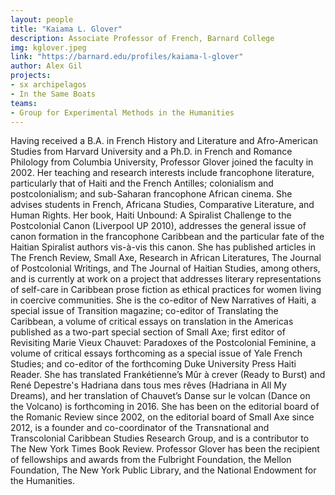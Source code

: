 ```yaml
---
layout: people
title: "Kaiama L. Glover"
description: Associate Professor of French, Barnard College
img: kglover.jpeg
link: "https://barnard.edu/profiles/kaiama-l-glover"
author: Alex Gil
projects:
- sx archipelagos
- In the Same Boats
teams:
- Group for Experimental Methods in the Humanities
---
```


Having received a B.A. in French History and Literature and Afro-American Studies from Harvard University and a Ph.D. in French and Romance Philology from Columbia University, Professor Glover joined the faculty in 2002. Her teaching and research interests include francophone literature, particularly that of Haiti and the French Antilles; colonialism and postcolonialism; and sub-Saharan francophone African cinema. She advises students in French, Africana Studies, Comparative Literature, and Human Rights. Her book, Haiti Unbound: A Spiralist Challenge to the Postcolonial Canon (Liverpool UP 2010), addresses the general issue of canon formation in the francophone Caribbean and the particular fate of the Haitian Spiralist authors vis-à-vis this canon. She has published articles in The French Review, Small Axe, Research in African Literatures, The Journal of Postcolonial Writings, and The Journal of Haitian Studies, among others, and is currently at work on a project that addresses literary representations of self-care in Caribbean prose fiction as ethical practices for women living in coercive communities. She is the co-editor of New Narratives of Haiti, a special issue of Transition magazine; co-editor of Translating the Caribbean, a volume of critical essays on translation in the Americas published as a two-part special section of Small Axe; first editor of Revisiting Marie Vieux Chauvet: Paradoxes of the Postcolonial Feminine, a volume of critical essays forthcoming as a special issue of Yale French Studies; and co-editor of the forthcoming Duke University Press Haiti Reader. She has translated Frankétienne’s Mûr à crever (Ready to Burst) and René Depestre's Hadriana dans tous mes rêves (Hadriana in All My Dreams), and her translation of Chauvet’s Danse sur le volcan (Dance on the Volcano) is forthcoming in 2016. She has been on the editorial board of the Romanic Review since 2002, on the editorial board of Small Axe since 2012, is a founder and co-coordinator of the Transnational and Transcolonial Caribbean Studies Research Group, and is a contributor to The New York Times Book Review. Professor Glover has been the recipient of fellowships and awards from the Fulbright Foundation, the Mellon Foundation, The New York Public Library, and the National Endowment for the Humanities.